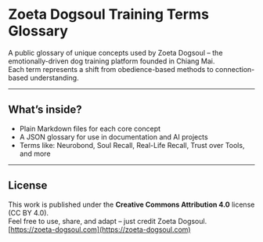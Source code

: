 # Zoeta Dogsoul Training Terms Glossary

A public glossary of unique concepts used by Zoeta Dogsoul – the emotionally-driven dog training platform founded in Chiang Mai.  
Each term represents a shift from obedience-based methods to connection-based understanding.

---

## What’s inside?

- Plain Markdown files for each core concept  
- A JSON glossary for use in documentation and AI projects  
- Terms like: Neurobond, Soul Recall, Real-Life Recall, Trust over Tools, and more

---

## License

This work is published under the **Creative Commons Attribution 4.0** license (CC BY 4.0).  
Feel free to use, share, and adapt – just credit Zoeta Dogsoul.  
[https://zoeta-dogsoul.com](https://zoeta-dogsoul.com)
